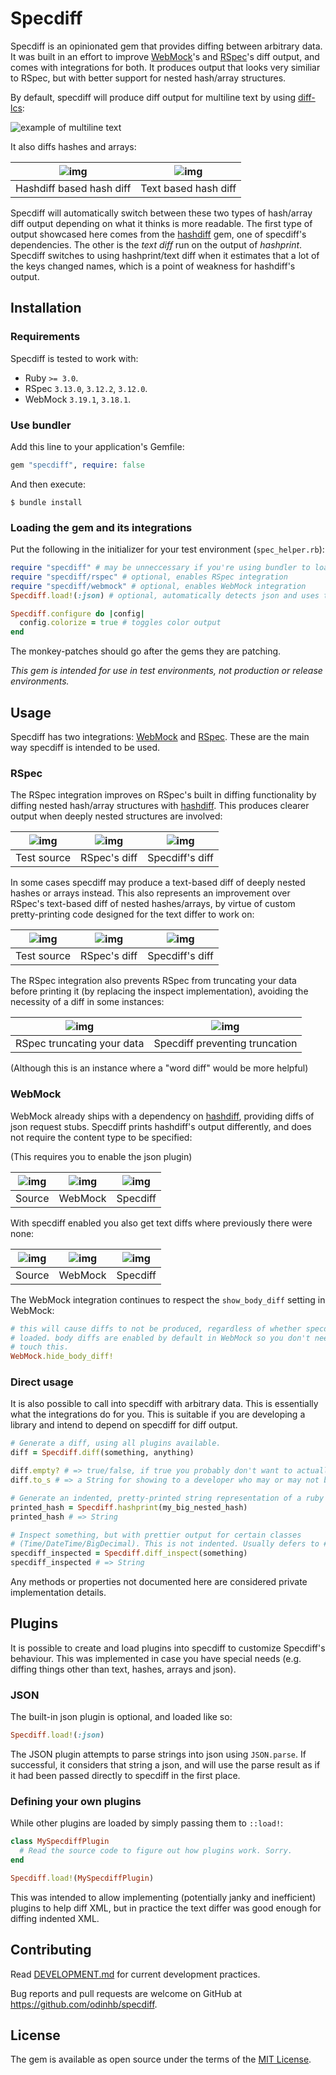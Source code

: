 # Specdiff

Specdiff is an opinionated gem that provides diffing between arbitrary data. It
was built in an effort to improve [WebMock](https://rubygems.org/gems/webmock)'s
and [RSpec](https://rubygems.org/gems/rspec)'s diff output, and
comes with integrations for both. It produces output that looks very similiar to
RSpec, but with better support for nested hash/array structures.

By default, specdiff will produce diff output for multiline text by using
[diff-lcs](https://rubygems.org/gems/diff-lcs):

![example of multiline text](assets/specdiff_multiline_text_diff_example.png)

It also diffs hashes and arrays:

| ![img](assets/specdiff_hashdiff_diff_example.png) | ![img](assets/specdiff_text_based_hash_diff_example.png) |
| --- | --- |
| Hashdiff based hash diff | Text based hash diff |

Specdiff will automatically switch between these two types of hash/array diff
output depending on what it thinks is more readable. The first type of output
showcased here comes from the
[hashdiff](https://rubygems.org/gems/hashdiff) gem, one of specdiff's
dependencies. The other is the *text diff* run on the output of *hashprint*.
Specdiff switches to using hashprint/text diff when it estimates that a lot of
the keys changed names, which is a point of weakness for hashdiff's output.

## Installation

### Requirements

Specdiff is tested to work with:
- Ruby `>= 3.0`.
- RSpec `3.13.0`, `3.12.2`, `3.12.0`.
- WebMock `3.19.1`, `3.18.1`.

### Use bundler

Add this line to your application's Gemfile:

```ruby
gem "specdiff", require: false
```

And then execute:

`$ bundle install`

### Loading the gem and its integrations

Put the following in the initializer for your test environment (`spec_helper.rb`):

```rb
require "specdiff" # may be unneccessary if you're using bundler to load your gems
require "specdiff/rspec" # optional, enables RSpec integration
require "specdiff/webmock" # optional, enables WebMock integration
Specdiff.load!(:json) # optional, automatically detects json and uses the hash differ on it

Specdiff.configure do |config|
  config.colorize = true # toggles color output
end
```

The monkey-patches should go after the gems they are patching.

*This gem is intended for use in test environments, not production or release environments.*

## Usage

Specdiff has two integrations: [WebMock](https://rubygems.org/gems/webmock) and
[RSpec](https://rubygems.org/gems/rspec). These are the main way specdiff is
intended to be used.

### RSpec

The RSpec integration improves on RSpec's built in diffing functionality by
diffing nested hash/array structures with
[hashdiff](https://rubygems.org/gems/hashdiff). This produces clearer
output when deeply nested structures are involved:

| ![img](assets/source_hashdiff_hash.png) | ![img](assets/rspecs_hashdiff_hash.png) | ![img](assets/specdiffs_hashdiff_hash.png) |
| --- | --- | --- |
| Test source | RSpec's diff | Specdiff's diff |

In some cases specdiff may produce a text-based diff of deeply nested hashes or
arrays instead. This also represents an improvement over RSpec's text-based diff
of nested hashes/arrays, by virtue of custom pretty-printing code designed for
the text differ to work on:

| ![img](assets/source_text_hash.png) | ![img](assets/rspecs_text_hash.png) | ![img](assets/specdiffs_text_hash.png) |
| --- | --- | --- |
| Test source | RSpec's diff | Specdiff's diff |

The RSpec integration also prevents RSpec from truncating your data before
printing it (by replacing the inspect implementation), avoiding the necessity
of a diff in some instances:

| ![img](assets/rspec_truncating.png) | ![img](assets/specdiff_no_truncating.png) |
| --- | --- |
| RSpec truncating your data | Specdiff preventing truncation |

(Although this is an instance where a "word diff" would be more helpful)

### WebMock

WebMock already ships with a dependency on
[hashdiff](https://rubygems.org/gems/hashdiff), providing diffs of json request
stubs. Specdiff prints hashdiff's output differently, and does not require the
content type to be specified:

(This requires you to enable the json plugin)

| ![img](assets/webmock_json_diff_source.png) | ![img](assets/webmock_json_diff.png) | ![img](assets/webmock_json_diff_specdiff.png) |
| --- | --- | --- |
| Source | WebMock | Specdiff |

With specdiff enabled you also get text diffs where previously there were none:

| ![img](assets/webmock_newlines_diff_source.png) | ![img](assets/webmock_newlines_diff.png) | ![img](assets/webmock_newlines_diff_specdiff.png) |
| --- | --- | --- |
| Source | WebMock | Specdiff |

The WebMock integration continues to respect the `show_body_diff` setting in
WebMock:

```rb
# this will cause diffs to not be produced, regardless of whether specdiff is
# loaded. body diffs are enabled by default in WebMock so you don't need to
# touch this.
WebMock.hide_body_diff!
```

### Direct usage

It is also possible to call into specdiff with arbitrary data.
This is essentially what the integrations do for you.
This is suitable if you are developing a library and intend to depend on
specdiff for diff output.

```rb
# Generate a diff, using all plugins available.
diff = Specdiff.diff(something, anything)

diff.empty? # => true/false, if true you probably don't want to actually show the diff
diff.to_s # => a String for showing to a developer who may or may not be scratching their head

# Generate an indented, pretty-printed string representation of a ruby hash.
printed_hash = Specdiff.hashprint(my_big_nested_hash)
printed_hash # => String

# Inspect something, but with prettier output for certain classes
# (Time/DateTime/BigDecimal). This is not indented. Usually defers to #inspect.
specdiff_inspected = Specdiff.diff_inspect(something)
specdiff_inspected # => String
```

Any methods or properties not documented here are considered private
implementation details.

## Plugins

It is possible to create and load plugins into specdiff to customize Specdiff's
behaviour. This was implemented in case you have special needs (e.g. diffing
things other than text, hashes, arrays and json).

### JSON

The built-in json plugin is optional, and loaded like so:

```rb
Specdiff.load!(:json)
```

The JSON plugin attempts to parse strings into json using `JSON.parse`. If
successful, it considers that string a json, and will use the parse result as if
it had been passed directly to specdiff in the first place.

### Defining your own plugins

While other plugins are loaded by simply passing them to `::load!`:

```rb
class MySpecdiffPlugin
  # Read the source code to figure out how plugins work. Sorry.
end

Specdiff.load!(MySpecdiffPlugin)
```

This was intended to allow implementing (potentially janky and inefficient)
plugins to help diff XML, but in practice the text differ was good enough for
diffing indented XML.

## Contributing

Read [DEVELOPMENT.md](./DEVELOPMENT.md) for current development practices.

Bug reports and pull requests are welcome on GitHub at https://github.com/odinhb/specdiff.

## License

The gem is available as open source under the terms of the [MIT License](https://opensource.org/licenses/MIT).
